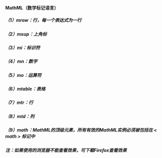 #### MathML（数学标记语言）

##### （1）mrow：行，每一个表达式为一行

##### （2）msup：上角标

##### （3）mi：标识符

##### （4）mn：数字

##### （5）mo：运算符

##### （6）mtable：表格

##### （7）mtr：行

##### （8）mtd：列

##### （9）math：MathML的顶级元素，所有有效的MathML实例必须被包括在  < math >  标记中

##### 注：如果使用的浏览器不能查看效果，可下载Firefox查看效果
